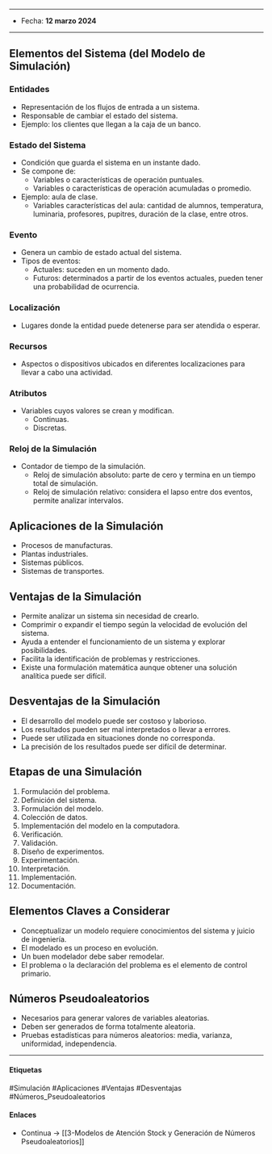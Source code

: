 
---

- Fecha: **12 marzo 2024**

---

## Elementos del Sistema (del Modelo de Simulación)

### Entidades
- Representación de los flujos de entrada a un sistema.
- Responsable de cambiar el estado del sistema.
- Ejemplo: los clientes que llegan a la caja de un banco.

### Estado del Sistema
- Condición que guarda el sistema en un instante dado.
- Se compone de:
  - Variables o características de operación puntuales.
  - Variables o características de operación acumuladas o promedio.
- Ejemplo: aula de clase.
  - Variables características del aula: cantidad de alumnos, temperatura, luminaria, profesores, pupitres, duración de la clase, entre otros.

### Evento
- Genera un cambio de estado actual del sistema.
- Tipos de eventos:
  - Actuales: suceden en un momento dado.
  - Futuros: determinados a partir de los eventos actuales, pueden tener una probabilidad de ocurrencia.

### Localización
- Lugares donde la entidad puede detenerse para ser atendida o esperar.

### Recursos
- Aspectos o dispositivos ubicados en diferentes localizaciones para llevar a cabo una actividad.

### Atributos
- Variables cuyos valores se crean y modifican.
  - Continuas.
  - Discretas.

### Reloj de la Simulación
- Contador de tiempo de la simulación.
  - Reloj de simulación absoluto: parte de cero y termina en un tiempo total de simulación.
  - Reloj de simulación relativo: considera el lapso entre dos eventos, permite analizar intervalos.

## Aplicaciones de la Simulación
- Procesos de manufacturas.
- Plantas industriales.
- Sistemas públicos.
- Sistemas de transportes.

## Ventajas de la Simulación
- Permite analizar un sistema sin necesidad de crearlo.
- Comprimir o expandir el tiempo según la velocidad de evolución del sistema.
- Ayuda a entender el funcionamiento de un sistema y explorar posibilidades.
- Facilita la identificación de problemas y restricciones.
- Existe una formulación matemática aunque obtener una solución analítica puede ser difícil.

## Desventajas de la Simulación
- El desarrollo del modelo puede ser costoso y laborioso.
- Los resultados pueden ser mal interpretados o llevar a errores.
- Puede ser utilizada en situaciones donde no corresponda.
- La precisión de los resultados puede ser difícil de determinar.

## Etapas de una Simulación
1. Formulación del problema.
2. Definición del sistema.
3. Formulación del modelo.
4. Colección de datos.
5. Implementación del modelo en la computadora.
6. Verificación.
7. Validación.
8. Diseño de experimentos.
9. Experimentación.
10. Interpretación.
11. Implementación.
12. Documentación.

## Elementos Claves a Considerar
- Conceptualizar un modelo requiere conocimientos del sistema y juicio de ingeniería.
- El modelado es un proceso en evolución.
- Un buen modelador debe saber remodelar.
- El problema o la declaración del problema es el elemento de control primario.

## Números Pseudoaleatorios
- Necesarios para generar valores de variables aleatorias.
- Deben ser generados de forma totalmente aleatoria.
- Pruebas estadísticas para números aleatorios: media, varianza, uniformidad, independencia.

---
#### Etiquetas
#Simulación #Aplicaciones #Ventajas #Desventajas #Números_Pseudoaleatorios

#### Enlaces
- Continua -> [[3-Modelos de Atención Stock y Generación de Números Pseudoaleatorios]]
